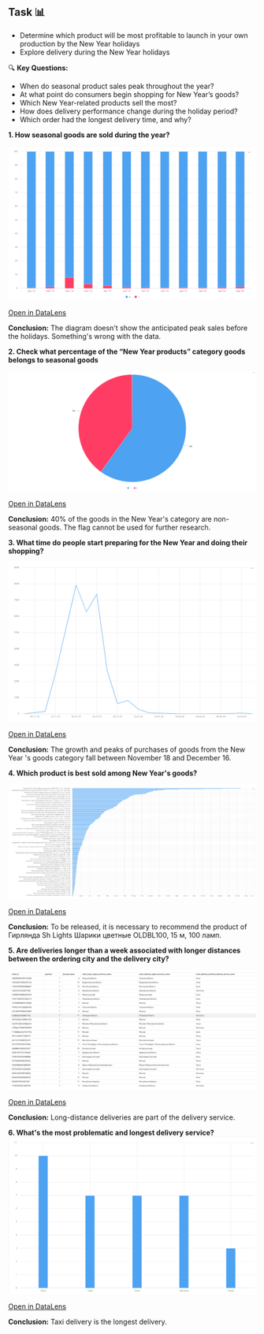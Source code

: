 ## Task :bar_chart:
- Determine which product will be most profitable to launch in your own production by the New Year holidays
- Explore delivery during the New Year holidays

🔍 **Key Questions:**
- When do seasonal product sales peak throughout the year?
- At what point do consumers begin shopping for New Year’s goods?
- Which New Year-related products sell the most?
- How does delivery performance change during the holiday period?
- Which order had the longest delivery time, and why?

**1. How seasonal goods are sold during the year?**

![Normalized column diagram](img/1_normalized_column_diagram.png)

[Open in DataLens](https://datalens.yandex.cloud/preview/y7llit3y38g4k?_lang=en)

**Сonclusion:** The diagram doesn't show the anticipated peak sales before the holidays. Something's wrong with the data.

**2. Check what percentage of the “New Year products” category goods belongs to seasonal goods**

![Circle diagram](img/2_circle_diagram.png)

[Open in DataLens](https://datalens.yandex.cloud/preview/mv9atxn1ts0c8?_lang=en)

**Сonclusion:** 40% of the goods in the New Year's category are non-seasonal goods. The flag cannot be used for further research.

**3. What time do people start preparing for the New Year and doing their shopping?**

![Line chart](img/3_line_chart.png)

[Open in DataLens](https://datalens.yandex.cloud/preview/fo26au5ispti1?_lang=en)

**Сonclusion:** The growth and peaks of purchases of goods from the New Year 's goods category fall between November 18 and December 16.

**4. Which product is best sold among New Year's goods?**

![Bar chart](img/4_bar_chart.png)

[Open in DataLens](https://datalens.yandex.cloud/preview/lu8e48ms10927)

**Сonclusion:** To be released, it is necessary to recommend the product of Гирлянда Sh Lights Шарики цветные OLDBL100, 15 м, 100 ламп.

**5. Are deliveries longer than a week associated with longer distances between the ordering city and the delivery city?**

![Table](img/5_table.png)

[Open in DataLens](https://datalens.yandex.cloud/preview/mv9ww3ilc41c8?_lang=en)

**Сonclusion:** Long-distance deliveries are part of the delivery service.

**6. What's the most problematic and longest delivery service?**
![Column chart](img/6_column_chart.png)

[Open in DataLens](https://datalens.yandex.cloud/preview/1aptnt4cpjrqn?_lang=en)

**Сonclusion:** Taxi delivery is the longest delivery.

